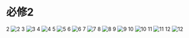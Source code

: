 # 必修2
2
![2](../../book/人教版高中数学A版必修2/人教版高中数学A版必修2_2.png)
3
![3](../../book/人教版高中数学A版必修2/人教版高中数学A版必修2_3.png)
4
![4](../../book/人教版高中数学A版必修2/人教版高中数学A版必修2_4.png)
5
![5](../../book/人教版高中数学A版必修2/人教版高中数学A版必修2_5.png)
6
![6](../../book/人教版高中数学A版必修2/人教版高中数学A版必修2_6.png)
7
![7](../../book/人教版高中数学A版必修2/人教版高中数学A版必修2_7.png)
8
![8](../../book/人教版高中数学A版必修2/人教版高中数学A版必修2_8.png)
9
![9](../../book/人教版高中数学A版必修2/人教版高中数学A版必修2_9.png)
10
![10](../../book/人教版高中数学A版必修2/人教版高中数学A版必修2_10.png)
11
![11](../../book/人教版高中数学A版必修2/人教版高中数学A版必修2_11.png)
12
![12](../../book/人教版高中数学A版必修2/人教版高中数学A版必修2_12.png)
